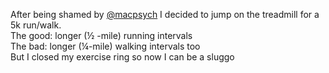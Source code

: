 After being shamed by <span class="h-card" translate="no">[@<span>macpsych</span>](https://mastodon.social/@macpsych)</span> I decided to jump on the treadmill for a 5k run/walk.  
The good: longer (½ -mile) running intervals  
The bad: longer (¼-mile) walking intervals too  
But I closed my exercise ring so now I can be a sluggo